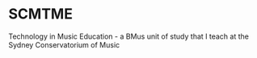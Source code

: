 # SCMTME
Technology in Music Education - a BMus unit of study that I teach at the Sydney Conservatorium of Music
